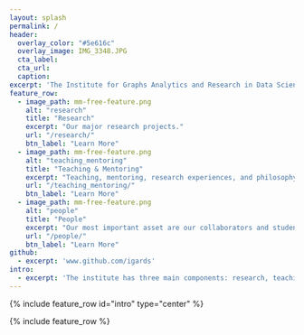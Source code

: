 ```yaml
---
layout: splash
permalink: /
header:
  overlay_color: "#5e616c"
  overlay_image: IMG_3348.JPG
  cta_label: 
  cta_url: 
  caption:
excerpt: 'The Institute for Graphs Analytics and Research in Data Science (IGARDS) is an international institute of scholars with facilities housed in the beautiful Harbor Walk facilities of the College of Charleston. The institute has a three-part vision for the foundations of data science: a problem-driven focus, a strong interaction between theory and practice, and deliberate, balanced training of the data science team.'
feature_row:
  - image_path: mm-free-feature.png
    alt: "research"
    title: "Research"
    excerpt: "Our major research projects."
    url: "/research/"
    btn_label: "Learn More"
  - image_path: mm-free-feature.png
    alt: "teaching_mentoring"
    title: "Teaching & Mentoring"
    excerpt: "Teaching, mentoring, research experiences, and philosophy."
    url: "/teaching_mentoring/"
    btn_label: "Learn More"
  - image_path: mm-free-feature.png
    alt: "people"
    title: "People"
    excerpt: "Our most important asset are our collaborators and students."
    url: "/people/"
    btn_label: "Learn More"
github:
  - excerpt: 'www.github.com/igards'
intro:
  - excerpt: 'The institute has three main components: research, teaching & mentoring, and most importantly, its members.'
---
```


{% include feature_row id="intro" type="center" %}

{% include feature_row %}
